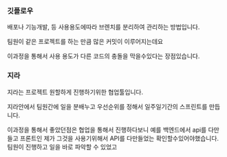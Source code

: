 

### 깃플로우

배포나 기능개발, 등 사용용도에따라 브렌치를 분리하여 관리하는 방법입니다.

팀원이 같은 프로젝트를 하는 만큼 많은 커밋이 이루어지는데요

이과정을 통해서 사용 용도가 다른 코드의 충돌을 막을수있다는 장점있습니다.



### 지라

지라는 프로젝트 원할하게 진행하기위한 협업툴입니다.

지라안에서 팀원간에 일을 분배누고 우선순위를 정해서 일주일기간의 스프린트를 만듭니다.

이과정을 통해서 좋았던점은 협업을 통해서 진행하다보니 예를 백엔드에서 api를 다만들고 프론트인 제가 그것을 사용기위해서 API를 다만들었는 확인할수있어야했습니다.  팀원이 진행하고 일을 바로 파악할 수 있었고 

